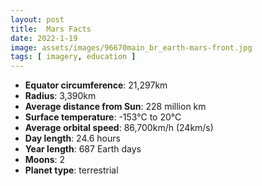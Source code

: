 ```yaml
---
layout: post
title:  Mars Facts
date: 2022-1-19
image: assets/images/96670main_br_earth-mars-front.jpg
tags: [ imagery, education ]
---
```


- **Equator circumference**: 21,297km
- **Radius**: 3,390km
- **Average distance from Sun**: 228 million km
- **Surface temperature**: -153°C to 20°C
- **Average orbital speed**: 86,700km/h (24km/s)
- **Day length**: 24.6 hours
- **Year length**: 687 Earth days
- **Moons**: 2
- **Planet type**: terrestrial